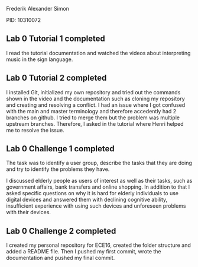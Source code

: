 Frederik Alexander Simon 

PID: 10310072

## Lab 0 Tutorial 1 completed

I read the tutorial documentation and watched the videos about interpreting music in the sign language.

## Lab 0 Tutorial 2 completed

I installed Git, initialized my own repository and tried out the commands shown in the video and the documentation such as cloning my repository and creating and resolving a conflict. I had an issue where I got confused with the main and master terminology and therefore accedently had 2 branches on github. I tried to merge them but the problem was multiple upstream branches. Therefore, I asked in the tutorial where Henri helped me to resolve the issue.

## Lab 0 Challenge 1 completed

The task was to identify a user group, describe the tasks that they are doing and try to identify the problems they have.

I discussed elderly people as users of interest as well as their tasks, such as government affairs, bank transfers and online shopping. In addition to that I asked specific questions on why it is hard for elderly individuals to use digital devices and answered them with declining cognitive ability, insufficient experience with using such devices and unforeseen problems with their devices.

## Lab 0 Challenge 2 completed 
 
I created my personal repository for ECE16, created the folder structure and added a README file. Then I pushed my first commit, wrote the documentation and pushed my final commit.

